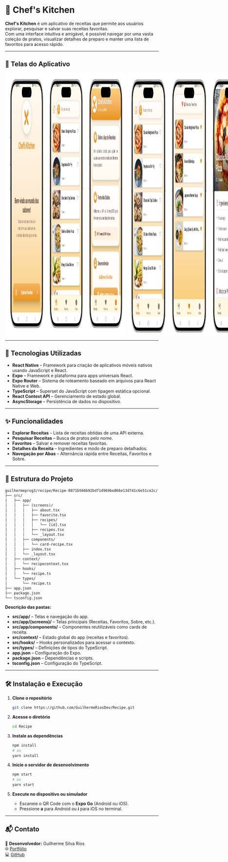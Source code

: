 # 🍳 Chef's Kitchen

**Chef's Kitchen** é um aplicativo de receitas que permite aos usuários explorar, pesquisar e salvar suas receitas favoritas.  
Com uma interface intuitiva e amigável, é possível navegar por uma vasta coleção de pratos, visualizar detalhes de preparo e manter uma lista de favoritos para acesso rápido.

---

## 📱 Telas do Aplicativo

<div style="display: flex;">
<img src="./public/inicio.png" alt="Tela Inicial" width="395" height="861" style="margin-right: 10px;"/>
<img src="./public/detalhes.png" alt="Tela de Detalhes" width="395" height="861"/>
</div>

---

## 🚀 Tecnologias Utilizadas

- **React Native** – Framework para criação de aplicativos móveis nativos usando JavaScript e React.  
- **Expo** – Framework e plataforma para apps universais React.  
- **Expo Router** – Sistema de roteamento baseado em arquivos para React Native e Web.  
- **TypeScript** – Superset do JavaScript com tipagem estática opcional.  
- **React Context API** – Gerenciamento de estado global.  
- **AsyncStorage** – Persistência de dados no dispositivo.

---

## ✨ Funcionalidades

- **Explorar Receitas** – Lista de receitas obtidas de uma API externa.  
- **Pesquisar Receitas** – Busca de pratos pelo nome.  
- **Favoritos** – Salvar e remover receitas favoritas.  
- **Detalhes da Receita** – Ingredientes e modo de preparo detalhados.  
- **Navegação por Abas** – Alternância rápida entre Receitas, Favoritos e Sobre.

---

## 📂 Estrutura do Projeto

```
guilhermeprog3/recipe/Recipe-0871b566b92bdf1d969be866e13d741c6e51ce2c/
├── src/
│   ├── app/
│   │   ├── (screens)/
│   │   │   ├── about.tsx
│   │   │   ├── favorite.tsx
│   │   │   ├── recipes/
│   │   │   │   └── [id].tsx
│   │   │   ├── recipes.tsx
│   │   │   └── _layout.tsx
│   │   ├── components/
│   │   │   └── card-recipe.tsx
│   │   ├── index.tsx
│   │   └── _layout.tsx
│   ├── context/
│   │   └── recipecontext.tsx
│   ├── hooks/
│   │   └── recipe.ts
│   └── types/
│       └── recipe.ts
├── app.json
├── package.json
└── tsconfig.json
```

**Descrição das pastas:**
- **src/app/** – Telas e navegação do app.  
- **src/app/(screens)/** – Telas principais (Receitas, Favoritos, Sobre, etc.).  
- **src/app/components/** – Componentes reutilizáveis como cards de receita.  
- **src/context/** – Estado global do app (receitas e favoritos).  
- **src/hooks/** – Hooks personalizados para acessar o contexto.  
- **src/types/** – Definições de tipos do TypeScript.  
- **app.json** – Configuração do Expo.  
- **package.json** – Dependências e scripts.  
- **tsconfig.json** – Configuração do TypeScript.

---

## 🛠️ Instalação e Execução

1. **Clone o repositório**
   ```bash
   git clone https://github.com/GuilhermeRiosDev/Recipe.git
   ```

2. **Acesse o diretório**
   ```bash
   cd Recipe
   ```

3. **Instale as dependências**
   ```bash
   npm install
   # ou
   yarn install
   ```

4. **Inicie o servidor de desenvolvimento**
   ```bash
   npm start
   # ou
   yarn start
   ```

5. **Execute no dispositivo ou simulador**
   - Escaneie o QR Code com o **Expo Go** (Android ou iOS).  
   - Pressione **a** para Android ou **i** para iOS no terminal.

---

## 📬 Contato

👤 **Desenvolvedor:** Guilherme Silva Rios  
🌐 [Portfólio](https://guilhermeriosdev.vercel.app)  
💻 [GitHub](https://github.com/guilhermeprog3)  

